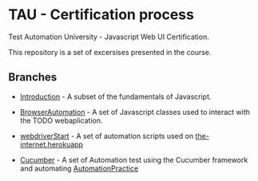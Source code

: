 # TAU - Certification process

Test Automation University - Javascript Web UI Certification.

This repository is a set of excersises presented in the course.

## Branches

- [Introduction](https://github.com/KrzysiuGetReckt/TAU/tree/Introduction) - A subset of the fundamentals of Javascript.

- [BrowserAutomation](https://github.com/KrzysiuGetReckt/TAU/tree/BrowserAutomation) - A set of Javascript classes used to interact with the TODO webaplication.

- [webdriverStart](https://github.com/KrzysiuGetReckt/TAU/tree/webdriverStart) - A set of automation scripts used on [the-internet.herokuapp](https://the-internet.herokuapp.com)

- [Cucumber](https://github.com/KrzysiuGetReckt/TAU/tree/cucumber) - A set of Automation test using the Cucumber framework and automating [AutomationPractice](http://www.automationpractice.pl)